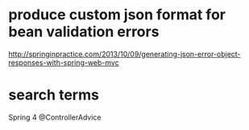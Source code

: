 
# produce custom json format for bean validation errors #
http://springinpractice.com/2013/10/09/generating-json-error-object-responses-with-spring-web-mvc


# search terms #
Spring 4 @ControllerAdvice